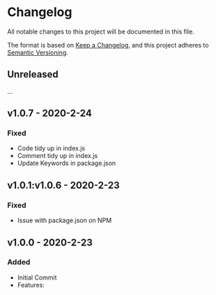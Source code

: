 # Changelog

All notable changes to this project will be documented in this file.

The format is based on [Keep a Changelog](https://keepachangelog.com/en/1.0.0/),
and this project adheres to [Semantic Versioning](https://semver.org/spec/v2.0.0.html).

## Unreleased
...
## v1.0.7 - 2020-2-24
### Fixed
- Code tidy up in index.js
- Comment tidy up in index.js
- Update Keywords in package.json

## v1.0.1:v1.0.6 - 2020-2-23
### Fixed
- Issue with package.json on NPM

## v1.0.0 - 2020-2-23
### Added
- Initial Commit
- Features:
